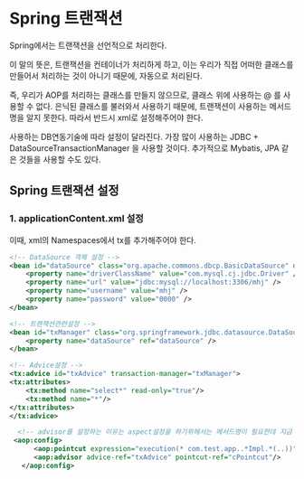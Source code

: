 # Spring 트랜잭션 

Spring에서는 트랜잭션을 선언적으로 처리한다. 

이 말의 뜻은, 트랜잭션을 컨테이너가 처리하게 하고, 이는 우리가 직접 어떠한 클래스를 만들어서 처리하는 것이 아니기 때문에, 자동으로 처리된다. 

즉, 우리가 AOP를 처리하는 클래스를 만들지 않으므로, 클래스 위에 사용하는 @ 를 사용할 수 없다. 은닉된 클래스를 불러와서 사용하기 때문에, 트랜잭션이 사용하는 메서드명을 알지 못한다. 따라서 반드시 xml로 설정해주어야 한다. 

사용하는 DB연동기술에 따라 설정이 달라진다. 가장 많이 사용하는 JDBC + DataSourceTransactionManager 을 사용할 것이다. 추가적으로 Mybatis, JPA 같은 것들을 사용할 수도 있다. 

## Spring 트랜잭션 설정 

### 1. applicationContent.xml 설정 

이때, xml의 Namespaces에서 tx를 추가해주어야 한다. 

```xml
<!-- DataSource 객체 설정 -->
<bean id="dataSource" class="org.apache.commons.dbcp.BasicDataSource" destroy-method="close">
    <property name="driverClassName" value="com.mysql.cj.jdbc.Driver" />
    <property name="url" value="jdbc:mysql://localhost:3306/mhj" />
    <property name="username" value="mhj" />
    <property name="password" value="0000" />
</bean>

<!-- 트랜잭션관련설정 -->
<bean id="txManager" class="org.springframework.jdbc.datasource.DataSourceTransactionManager">
    <property name="dataSource" ref="dataSource" />
</bean>

<!-- Advice설정 -->
<tx:advice id="txAdvice" transaction-manager="txManager">
<tx:attributes>
    <tx:method name="select*" read-only="true"/>
    <tx:method name="*"/>
</tx:attributes>
</tx:advice>

  <!-- advisor를 설정하는 이유는 aspect설정을 하기위헤서는 메서드명이 필요한데 지금 우리는 트랜잭션을 컨테이너에게 맞겼기 때문에 메서드명을 알지 못한다. 따라서 aspect를 쓰지 못하기 때문에 advisor을 사용하는 것이다.  -->
 <aop:config>
      <aop:pointcut expression="execution(* com.test.app..*Impl.*(..))" id="cPointcut"/>
      <aop:advisor advice-ref="txAdvice" pointcut-ref="cPointcut"/>
   </aop:config>
   
```